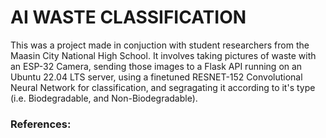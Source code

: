 # AI WASTE CLASSIFICATION
This was a project made in conjuction with student researchers from the Maasin City National High School. It involves taking pictures of waste with an ESP-32 Camera, sending those images to a Flask API running on an Ubuntu 22.04 LTS server, using a finetuned RESNET-152 Convolutional Neural Network for classification, and segragating it according to it's type (i.e. Biodegradable, and Non-Biodegradable). 

### References:
